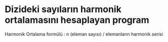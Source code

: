 # Dizideki sayıların harmonik ortalamasını hesaplayan program

Harmonik Ortalama formülü : n (eleman sayısı) / elemanların harmonik serisi
